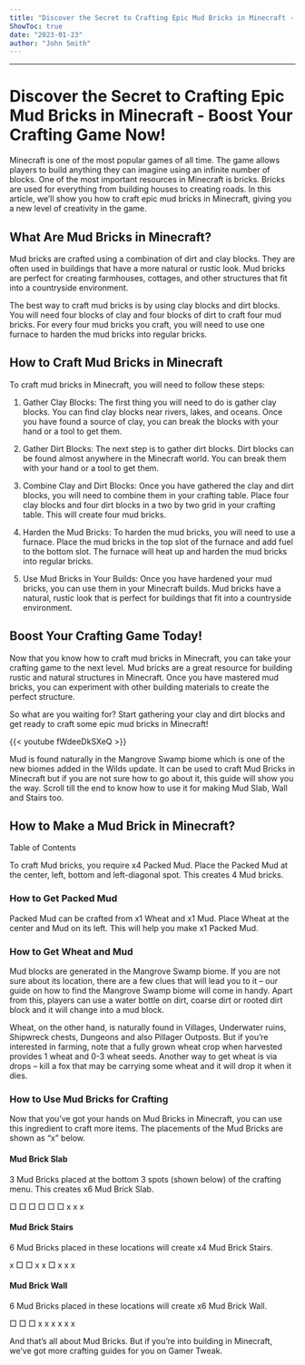 ```yaml
---
title: "Discover the Secret to Crafting Epic Mud Bricks in Minecraft - Boost Your Crafting Game Now!"
ShowToc: true 
date: "2023-01-23"
author: "John Smith"
---
```

*****
# Discover the Secret to Crafting Epic Mud Bricks in Minecraft - Boost Your Crafting Game Now!

Minecraft is one of the most popular games of all time. The game allows players to build anything they can imagine using an infinite number of blocks. One of the most important resources in Minecraft is bricks. Bricks are used for everything from building houses to creating roads. In this article, we’ll show you how to craft epic mud bricks in Minecraft, giving you a new level of creativity in the game.

## What Are Mud Bricks in Minecraft?

Mud bricks are crafted using a combination of dirt and clay blocks. They are often used in buildings that have a more natural or rustic look. Mud bricks are perfect for creating farmhouses, cottages, and other structures that fit into a countryside environment.

The best way to craft mud bricks is by using clay blocks and dirt blocks. You will need four blocks of clay and four blocks of dirt to craft four mud bricks. For every four mud bricks you craft, you will need to use one furnace to harden the mud bricks into regular bricks.

## How to Craft Mud Bricks in Minecraft

To craft mud bricks in Minecraft, you will need to follow these steps:

1. Gather Clay Blocks: The first thing you will need to do is gather clay blocks. You can find clay blocks near rivers, lakes, and oceans. Once you have found a source of clay, you can break the blocks with your hand or a tool to get them.

2. Gather Dirt Blocks: The next step is to gather dirt blocks. Dirt blocks can be found almost anywhere in the Minecraft world. You can break them with your hand or a tool to get them.

3. Combine Clay and Dirt Blocks: Once you have gathered the clay and dirt blocks, you will need to combine them in your crafting table. Place four clay blocks and four dirt blocks in a two by two grid in your crafting table. This will create four mud bricks.

4. Harden the Mud Bricks: To harden the mud bricks, you will need to use a furnace. Place the mud bricks in the top slot of the furnace and add fuel to the bottom slot. The furnace will heat up and harden the mud bricks into regular bricks.

5. Use Mud Bricks in Your Builds: Once you have hardened your mud bricks, you can use them in your Minecraft builds. Mud bricks have a natural, rustic look that is perfect for buildings that fit into a countryside environment.

## Boost Your Crafting Game Today!

Now that you know how to craft mud bricks in Minecraft, you can take your crafting game to the next level. Mud bricks are a great resource for building rustic and natural structures in Minecraft. Once you have mastered mud bricks, you can experiment with other building materials to create the perfect structure.

So what are you waiting for? Start gathering your clay and dirt blocks and get ready to craft some epic mud bricks in Minecraft!

{{< youtube fWdeeDkSXeQ >}} 



Mud is found naturally in the Mangrove Swamp biome which is one of the new biomes added in the Wilds update. It can be used to craft Mud Bricks in Minecraft but if you are not sure how to go about it, this guide will show you the way. Scroll till the end to know how to use it for making Mud Slab, Wall and Stairs too.
 
## How to Make a Mud Brick in Minecraft?
 

 
Table of Contents
 
To craft Mud bricks, you require x4 Packed Mud. Place the Packed Mud at the center, left, bottom and left-diagonal spot. This creates 4 Mud bricks.
 
### How to Get Packed Mud
 
Packed Mud can be crafted from x1 Wheat and x1 Mud. Place Wheat at the center and Mud on its left. This will help you make x1 Packed Mud.
 
### How to Get Wheat and Mud
 
Mud blocks are generated in the Mangrove Swamp biome. If you are not sure about its location, there are a few clues that will lead you to it – our guide on how to find the Mangrove Swamp biome will come in handy. Apart from this, players can use a water bottle on dirt, coarse dirt or rooted dirt block and it will change into a mud block.
 
Wheat, on the other hand, is naturally found in Villages, Underwater ruins, Shipwreck chests, Dungeons and also Pillager Outposts. But if you’re interested in farming, note that a fully grown wheat crop when harvested provides 1 wheat and 0-3 wheat seeds. Another way to get wheat is via drops – kill a fox that may be carrying some wheat and it will drop it when it dies.
 
### How to Use Mud Bricks for Crafting
 
Now that you’ve got your hands on Mud Bricks in Minecraft, you can use this ingredient to craft more items. The placements of the Mud Bricks are shown as “x” below.
 
#### Mud Brick Slab
 
3 Mud Bricks placed at the bottom 3 spots (shown below) of the crafting menu. This creates x6 Mud Brick Slab.
 
□ □ □
□ □ □
x x x
 
#### Mud Brick Stairs
 
6 Mud Bricks placed in these locations will create x4 Mud Brick Stairs.
 
x □ □
x x □
x x x
 
#### Mud Brick Wall
 
6 Mud Bricks placed in these locations will create x6 Mud Brick Wall.
 
□ □ □
x x x
x x x
 
And that’s all about Mud Bricks. But if you’re into building in Minecraft, we’ve got more crafting guides for you on Gamer Tweak.





